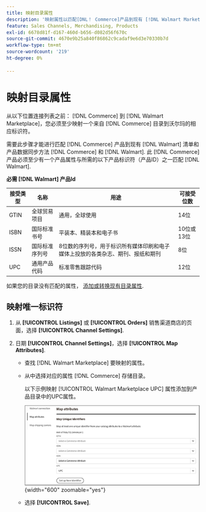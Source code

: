 ```yaml
---
title: 映射目录属性
description: '映射属性以匹配[DNL！ Commerce]产品到现有 [!DNL Walmart Marketplace] 列出并同步数据 [!DNL Channel Manager] 和 [!DNL Walmart].'
feature: Sales Channels, Merchandising, Products
exl-id: 6678d81f-d167-460d-b656-d082d56f670c
source-git-commit: 4670e9b25a840f86862c9cadaf9e6d3e70330b7d
workflow-type: tm+mt
source-wordcount: '219'
ht-degree: 0%

---
```


# 映射目录属性

从以下位置连接列表之前： [!DNL Commerce] 到 [!DNL Walmart Marketplace]，您必须至少映射一个来自 [!DNL Commerce] 目录到沃尔玛的相应标识符。

需要此步骤才能进行匹配 [!DNL Commerce] 产品到现有 [!DNL Walmart] 清单和产品数据同步方法 [!DNL Commerce] 和 [!DNL Walmart]. 此 [!DNL Commerce] 产品必须至少有一个产品属性与所需的以下产品标识符（产品ID）之一匹配 [!DNL Walmart].

**必需 [!DNL Walmart] 产品Id**

| **接受类型** | **名称** | **用途** | **可接受位数** |
|-------------------|--------------------------------------|--------------------------------------------------------------------------------------------------------------------------------------------------|-----------------------|
| GTIN | 全球贸易项目 | 通用，全球使用 | 14位 |
| ISBN | 国际标准书号 | 平装本、精装本和电子书 | 10位或13位 |
| ISSN | 国际标准序列号 | 8位数的序列号，用于标识所有媒体印刷和电子媒体上投放的各类杂志、期刊、报纸和期刊 | 8位 |
| UPC | 通用产品代码 | 标准零售跟踪代码 | 12位 |

如果您的目录没有匹配的属性， [添加或转换现有目录属性](https://experienceleague.adobe.com/docs/commerce-admin/catalog/product-attributes/product-attributes.html).

## 映射唯一标识符

1. 从 **[!UICONTROL Listings]** 或 **[!UICONTROL Orders]** 销售渠道商店的页面，选择 **[!UICONTROL Channel Settings]**.

1. 日期 **[!UICONTROL Channel Settings]**，选择 **[!UICONTROL Map Attributes]**.

   - 查找 [!DNL Walmart Marketplace] 要映射的属性。

   - 从中选择对应的属性 [!DNL Commerce] 存储目录。

     以下示例映射 [!UICONTROL Walmart Marketplace UPC] 属性添加到产品目录中的UPC属性。

     ![映射产品匹配条件的属性](assets/products-map-attributes-for-match.png){width="600" zoomable="yes"}

   - 选择 **[!UICONTROL Save]**.
